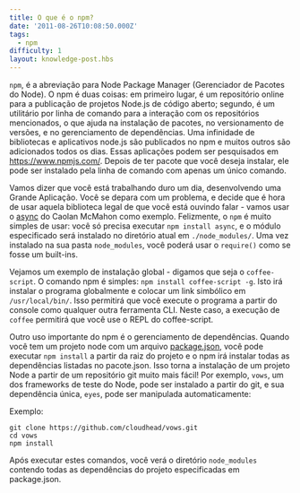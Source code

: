 ```yaml
---
title: O que é o npm?
date: '2011-08-26T10:08:50.000Z'
tags:
  - npm
difficulty: 1
layout: knowledge-post.hbs
---
```


`npm`, é a abreviação para Node Package Manager (Gerenciador de Pacotes do Node). O npm é duas coisas: em primeiro lugar, é um repositório online para a publicação de projetos Node.js de código aberto; segundo, é um utilitário por linha de comando para a interação com os repositórios mencionados, o que ajuda na instalação de pacotes, no versionamento de versões, e no gerenciamento de dependências. Uma infinidade de bibliotecas e aplicativos node.js são publicados no npm e muitos outros são adicionados todos os dias. Essas aplicações podem ser pesquisados ​​em https://www.npmjs.com/. Depois de ter pacote que você deseja instalar, ele pode ser instalado pela linha de comando com apenas um único comando.

Vamos dizer que você está trabalhando duro um dia, desenvolvendo uma Grande Aplicação. Você se depara com um problema, e decide que é hora de usar aquela biblioteca legal de que você está ouvindo falar - vamos usar o [async](http://github.com/caolan/async) do Caolan McMahon como exemplo. Felizmente, o `npm` é muito simples de usar: você só precisa executar `npm install async`, e o módulo especificado será instalado no diretório atual em `./node_modules/`. Uma vez instalado na sua pasta `node_modules`, você poderá usar o `require()` como se fosse um built-ins.

Vejamos um exemplo de instalação global - digamos que seja o `coffee-script`. O comando npm é simples: `npm install coffee-script -g`. Isto irá instalar o programa globalmente e colocar um link simbólico em `/usr/local/bin/`. Isso permitirá que você execute o programa a partir do console como qualquer outra ferramenta CLI. Neste caso, a execução de `coffee` permitirá que você use o REPL do coffee-script.

Outro uso importante do npm é o gerenciamento de dependências. Quando você tem um projeto node com um arquivo [package.json](/pt-br/knowledge/getting-started/npm/what-is-the-file-package-json), você pode executar `npm install` a partir da raiz do projeto e o npm irá instalar todas as dependências listadas no pacote.json. Isso torna a instalação de um projeto Node a partir de um repositório git muito mais fácil! Por exemplo, `vows`, um dos frameworks de teste do Node, pode ser instalado a partir do git, e sua dependência única, `eyes`, pode ser manipulada automaticamente:

Exemplo:

    git clone https://github.com/cloudhead/vows.git
    cd vows
    npm install

Após executar estes comandos, você verá o diretório `node_modules` contendo todas as dependências do projeto especificadas em package.json.
